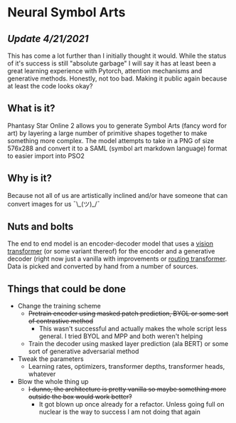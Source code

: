 # Neural Symbol Arts
## *Update 4/21/2021*

This has come a lot further than I initially thought it would. While the status of it's success is still "absolute garbage" I will say it has at least been a great learning experience with Pytorch, attention mechanisms and generative methods. Honestly, not too bad. Making it public again because at least the code looks okay?


## What is it?
Phantasy Star Online 2 allows you to generate Symbol Arts (fancy word for art) by layering a large number of primitive shapes together to make something more complex. The model attempts to take in a PNG of size 576x288 and convert it to a SAML (symbol art markdown language) format to easier import into PSO2

## Why is it?
Because not all of us are artistically inclined and/or have someone that can convert images for us ¯\\\_(ツ)\_/¯

## Nuts and bolts
The end to end model is an encoder-decoder model that uses a [vision transformer](https://arxiv.org/abs/2010.11929) (or some variant thereof) for the encoder and a generative decoder (right now just a vanilla with improvements or [routing transformer](https://arxiv.org/pdf/2003.05997.pdf). Data is picked and converted by hand from a number of sources.

## Things that could be done
- Change the training scheme
    * ~~Pretrain encoder using masked patch prediction, BYOL or some sort of contrastive method~~
      + This wasn't successful and actually makes the whole script less general. I tried BYOL and MPP and both weren't helping
    * Train the decoder using masked layer prediction (ala BERT) or some sort of generative adversarial method
- Tweak the parameters
    * Learning rates, optimizers, transformer depths, transformer heads, whatever
- Blow the whole thing up
    * ~~I dunno, the architecture is pretty vanilla so maybe something more outside the box would work better?~~
      + It got blown up once already for a refactor. Unless going full on nuclear is the way to success I am not doing that again
